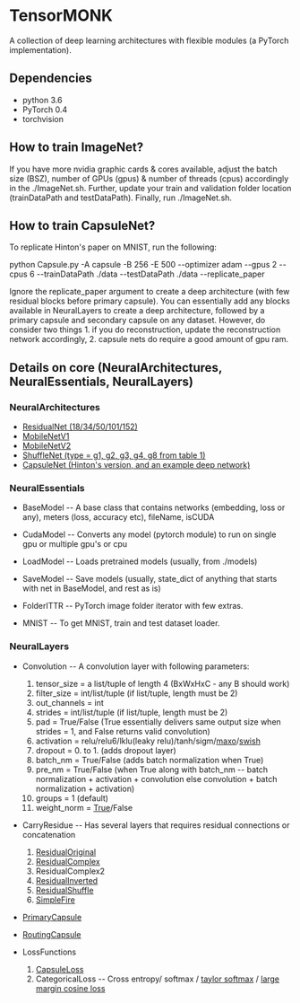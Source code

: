 # TensorMONK

A collection of deep learning architectures with flexible modules (a PyTorch implementation).

## Dependencies
* python 3.6
* PyTorch 0.4
* torchvision

## How to train ImageNet?

If you have more nvidia graphic cards & cores available, adjust the batch size (BSZ), number of GPUs (gpus) & number of threads (cpus) accordingly in the ./ImageNet.sh.
Further, update your train and validation folder location (trainDataPath and testDataPath). Finally, run ./ImageNet.sh.

## How to train CapsuleNet?

To replicate Hinton's paper on MNIST, run the following:

python Capsule.py -A capsule -B 256 -E 500 --optimizer adam --gpus 2 --cpus 6 --trainDataPath ./data --testDataPath ./data --replicate_paper

Ignore the replicate_paper argument to create a deep architecture (with few residual blocks before primary capsule). You can essentially add any blocks available in NeuralLayers to create a deep architecture, followed by a primary capsule and secondary capsule on any dataset. However, do consider two things 1. if you do reconstruction, update the reconstruction network accordingly, 2. capsule nets do require a good amount of gpu ram.

## Details on core (NeuralArchitectures, NeuralEssentials, NeuralLayers)

### NeuralArchitectures
* [ResidualNet (18/34/50/101/152)](https://arxiv.org/pdf/1512.03385.pdf)
* [MobileNetV1](https://arxiv.org/pdf/1704.04861.pdf)
* [MobileNetV2](https://arxiv.org/pdf/1801.04381.pdf)
* [ShuffleNet (type = g1, g2, g3, g4, g8 from table 1)](https://arxiv.org/pdf/1707.01083.pdf)
* [CapsuleNet (Hinton's version, and an example deep network)](https://arxiv.org/pdf/1710.09829.pdf)

### NeuralEssentials
* BaseModel -- A base class that contains networks (embedding, loss or any), meters (loss, accuracy etc), fileName, isCUDA
* CudaModel -- Converts any model (pytorch module) to run on single gpu or multiple gpu's or cpu
* LoadModel -- Loads pretrained models (usually, from ./models)
* SaveModel -- Save models (usually, state_dict of anything that starts with net in BaseModel, and rest as is)

* FolderITTR -- PyTorch image folder iterator with few extras.
* MNIST -- To get MNIST, train and test dataset loader.

### NeuralLayers

* Convolution -- A convolution layer with following parameters:

    1. tensor_size = a list/tuple of length 4 (BxWxHxC - any B should work)
    2. filter_size = int/list/tuple (if list/tuple, length must be 2)
    3. out_channels = int
    4. strides = int/list/tuple (if list/tuple, length must be 2)
    5. pad = True/False (True essentially delivers same output size when strides = 1, and False returns valid convolution)
    6. activation = relu/relu6/lklu(leaky relu)/tanh/sigm/[maxo](https://arxiv.org/pdf/1302.4389.pdf)/[swish](https://arxiv.org/pdf/1710.05941v1.pdf)
    7. dropout = 0. to 1. (adds dropout layer)
    8. batch_nm = True/False (adds batch normalization when True)
    9. pre_nm = True/False (when True along with batch_nm -- batch normalization + activation + convolution else convolution + batch normalization + activation)
    10. groups = 1 (default)
    11. weight_norm = [True](https://arxiv.org/pdf/1602.07868.pdf)/False

* CarryResidue -- Has several layers that requires residual connections or concatenation

  1. [ResidualOriginal](https://arxiv.org/pdf/1512.03385.pdf)
  2. [ResidualComplex](https://arxiv.org/pdf/1512.03385.pdf)
  3. ResidualComplex2
  4. [ResidualInverted](https://arxiv.org/pdf/1801.04381.pdf)
  5. [ResidualShuffle](https://arxiv.org/pdf/1707.01083.pdf)
  6. [SimpleFire](https://arxiv.org/pdf/1602.07360.pdf)

* [PrimaryCapsule](https://arxiv.org/pdf/1710.09829.pdf)
* [RoutingCapsule](https://arxiv.org/pdf/1710.09829.pdf)
* LossFunctions
  1. [CapsuleLoss](https://arxiv.org/pdf/1710.09829.pdf)
  2. CategoricalLoss -- Cross entropy/ softmax / [taylor softmax](https://arxiv.org/pdf/1511.05042.pdf) / [large margin cosine loss](https://arxiv.org/pdf/1801.09414.pdf)
